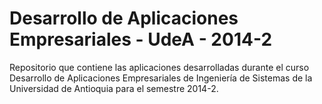 # Desarrollo de Aplicaciones Empresariales - UdeA - 2014-2

Repositorio que contiene las aplicaciones desarrolladas durante el curso Desarrollo de Aplicaciones Empresariales de Ingeniería de Sistemas de la Universidad de Antioquia para el semestre 2014-2.
